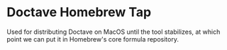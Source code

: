 Doctave Homebrew Tap
====================

Used for distributing Doctave on MacOS until the tool stabilizes, at which point we can put it in
Homebrew's core formula repository.
